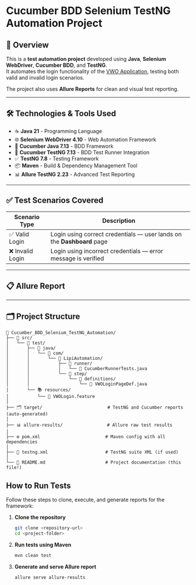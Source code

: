 # Cucumber BDD Selenium TestNG Automation Project

## 📌 Overview

This is a **test automation project** developed using **Java**, **Selenium WebDriver**, **Cucumber BDD**, and **TestNG**.  
It automates the login functionality of the [VWO Application](https://app.vwo.com), testing both valid and invalid login scenarios.

The project also uses **Allure Reports** for clean and visual test reporting.

---

##  🛠️   Technologies & Tools Used

- ☕ **Java 21** - Programming Language
- 🌐 **Selenium WebDriver 4.10** - Web Automation Framework
- 🥒 **Cucumber Java 7.13** - BDD Framework
- 🧪 **Cucumber TestNG 7.13** - BDD Test Runner Integration
- ✅ **TestNG 7.8** - Testing Framework
- 📦 **Maven** - Build & Dependency Management Tool
- 📊 **Allure TestNG 2.23** - Advanced Test Reporting


---

## ✅ Test Scenarios Covered

| Scenario Type        | Description                                                             |
|----------------------|-------------------------------------------------------------------------|
| ✅ Valid Login        | Login using correct credentials — user lands on the **Dashboard** page |
| ❌ Invalid Login      | Login using incorrect credentials — error message is verified          |

---

## 📋 Allure Report

---

## 🗂️ Project Structure
```
🧪 Cucumber_BDD_Selenium_TestNG_Automation/
├── 🧾 src/
│   └── 🧪 test/
│       ├── 📁 java/
│       │   └── 🧠 com/
│       │       └── 🧬 LipiAutomation/
│       │           ├── 🚀 runner/
│       │           │   └── 📄 CucumberRunnerTests.java
│       │           └── 🧩 step/
│       │               └── 🎯 definitions/
│       │                   └── 📄 VWOLoginPageDef.java
│       └── 📚 resources/
│           └── 📝 VWOLogin.feature
│
├── 🗂️ target/                         # TestNG and Cucumber reports (auto-generated)
│
├── 📊 allure-results/                 # Allure raw test results
│
├── ⚙️ pom.xml                         # Maven config with all dependencies
│
├── 📄 testng.xml                      # TestNG suite XML (if used)
│
└── 📝 README.md                       # Project documentation (this file!)
```

## How to Run Tests
Follow these steps to clone, execute, and generate reports for the framework:
1. **Clone the repository**
   ```bash
   git clone <repository-url>
   cd <project-folder>
   ```
   
2. **Run tests using Maven**
   ```bash
   mvn clean test
   ```
   
3. **Generate and serve Allure report**
   ```bash
   allure serve allure-results
   ```





